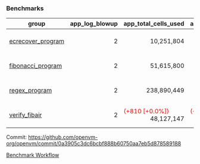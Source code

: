 ### Benchmarks
| group | app_log_blowup | app_total_cells_used | app_total_cycles | app_total_proof_time_ms | leaf_log_blowup | leaf_total_cells_used | leaf_total_cycles | leaf_total_proof_time_ms | max_segment_length | instance | alloc |
|---|---|---|---|---|---|---|---|---|---|---|---|
| [ ecrecover_program ](https://github.com/openvm-org/openvm/blob/benchmark-results/benchmarks/individual/ecrecover-0a3905c3dc6bcbf888b60750aa7eb5d878589188.md) | <div style='text-align: right'> 2 </div>  | <div style='text-align: right'> 10,251,804 </div>  | <div style='text-align: right'> 195,066 </div>  | <span style='color: green'>(-21.0 [-1.1%])</span><div style='text-align: right'> 1,964.0 </div>  | <div style='text-align: right'> - </div>  | <div style='text-align: right'> - </div>  | <div style='text-align: right'> - </div>  | <div style='text-align: right'> - </div>  | 1048476 | 64cpu-linux-arm64 | mimalloc |
| [ fibonacci_program ](https://github.com/openvm-org/openvm/blob/benchmark-results/benchmarks/individual/fibonacci-0a3905c3dc6bcbf888b60750aa7eb5d878589188.md) | <div style='text-align: right'> 2 </div>  | <div style='text-align: right'> 51,615,800 </div>  | <div style='text-align: right'> 3,000,274 </div>  | <span style='color: green'>(-31.0 [-0.6%])</span><div style='text-align: right'> 5,310.0 </div>  | <div style='text-align: right'> 2 </div>  | <span style='color: green'>(-2,270 [-0.0%])</span><div style='text-align: right'> 144,225,083 </div>  | <span style='color: green'>(-426 [-0.0%])</span><div style='text-align: right'> 7,038,672 </div>  | <span style='color: red'>(+58.0 [+0.4%])</span><div style='text-align: right'> 13,900.0 </div>  | 1048476 | 64cpu-linux-arm64 | mimalloc |
| [ regex_program ](https://github.com/openvm-org/openvm/blob/benchmark-results/benchmarks/individual/regex-0a3905c3dc6bcbf888b60750aa7eb5d878589188.md) | <div style='text-align: right'> 2 </div>  | <div style='text-align: right'> 238,890,449 </div>  | <div style='text-align: right'> 8,381,808 </div>  | <span style='color: red'>(+268.0 [+1.6%])</span><div style='text-align: right'> 17,013.0 </div>  | <div style='text-align: right'> 2 </div>  | <span style='color: green'>(-66,670 [-0.0%])</span><div style='text-align: right'> 315,419,357 </div>  | <span style='color: green'>(-12,578 [-0.1%])</span><div style='text-align: right'> 14,638,756 </div>  | <span style='color: green'>(-67.0 [-0.2%])</span><div style='text-align: right'> 28,586.0 </div>  | 1048476 | 64cpu-linux-arm64 | mimalloc |
| [ verify_fibair ](https://github.com/openvm-org/openvm/blob/benchmark-results/benchmarks/individual/verify_fibair-0a3905c3dc6bcbf888b60750aa7eb5d878589188.md) | <div style='text-align: right'> 2 </div>  | <span style='color: red'>(+810 [+0.0%])</span><div style='text-align: right'> 48,127,147 </div>  | <span style='color: red'>(+36 [+0.0%])</span><div style='text-align: right'> 397,164 </div>  | <span style='color: red'>(+15.0 [+0.5%])</span><div style='text-align: right'> 3,126.0 </div>  | <div style='text-align: right'> - </div>  | <div style='text-align: right'> - </div>  | <div style='text-align: right'> - </div>  | <div style='text-align: right'> - </div>  | 1048476 | 64cpu-linux-arm64 | mimalloc |


Commit: https://github.com/openvm-org/openvm/commit/0a3905c3dc6bcbf888b60750aa7eb5d878589188

[Benchmark Workflow](https://github.com/openvm-org/openvm/actions/runs/12335709186)
